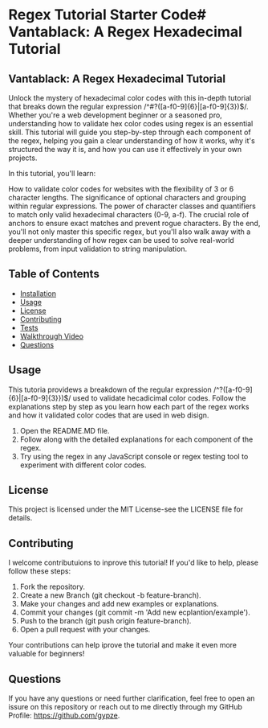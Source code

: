 # Regex Tutorial Starter Code# Vantablack: A Regex Hexadecimal Tutorial


## Vantablack: A Regex Hexadecimal Tutorial
Unlock the mystery of hexadecimal color codes with this in-depth tutorial that breaks down the regular expression /^#?([a-f0-9]{6}|[a-f0-9]{3})$/. Whether you're a web development beginner or a seasoned pro, understanding how to validate hex color codes using regex is an essential skill. This tutorial will guide you step-by-step through each component of the regex, helping you gain a clear understanding of how it works, why it's structured the way it is, and how you can use it effectively in your own projects.

In this tutorial, you'll learn:

How to validate color codes for websites with the flexibility of 3 or 6 character lengths.
The significance of optional characters and grouping within regular expressions.
The power of character classes and quantifiers to match only valid hexadecimal characters (0-9, a-f).
The crucial role of anchors to ensure exact matches and prevent rogue characters.
By the end, you'll not only master this specific regex, but you'll also walk away with a deeper understanding of how regex can be used to solve real-world problems, from input validation to string manipulation.



## Table of Contents

- [Installation](#installation)
- [Usage](#usage)
- [License](#license)
- [Contributing](#contributing)
- [Tests](#tests)
- [Walkthrough Video](#walkthrough-video)
- [Questions](#questions)


## Usage

This tutoria providews a breakdown of the regular expression /^?([a-f0-9]{6}|[a-f0-9]{3}})$/ used to validate hecadicimal color codes. Follow the explanations step by step as you learn how each part of the regex works and how it validated color codes that are used in web disign.

1. Open the README.MD file.
2. Follow along with the detailed explanations for each component of the regex.
3. Try using the regex in any JavaScript console or regex testing tool to experiment with different color codes.

## License

This project is licensed under the MIT License-see the LICENSE file for details.

## Contributing

I welcome contributuions to inprove this tutorial! If you'd like to help, please follow these steps:

1. Fork the repository.
2. Create a new Branch (git checkout -b feature-branch).
3. Make your changes and add new examples or explanations.
4. Commit your changes (git commit -m 'Add new ecplantion/example').
5. Push to the branch (git push origin feature-branch).
6. Open a pull request with your changes.

Your contributions can help iprove the tutorial and make it even more valuable for beginners!

## Questions

If you have any questions or need further clarification, feel free to open an issure on this repository or reach out to me directly through my GitHub Profile: https://github.com/gypze. 




